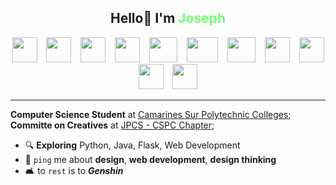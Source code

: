 <center>
<h2> Hello👋 I'm <b style="color: #75ff73;">Joseph</b></h2>

<img height="40" width="40" src="https://cdn.simpleicons.org/phpmyadmin/75ff73" /> &ensp;
<img height="40" width="40" src="https://cdn.simpleicons.org/mysql/75ff73" /> &ensp;
<img height="40" width="40" src="https://cdn.simpleicons.org/flask/75ff73" /> &ensp;
<img height="40" width="40" src="https://cdn.simpleicons.org/css/75ff73" /> &ensp;
<img height="40" width="45" src="https://cdn.simpleicons.org/html5/75ff73" /> &ensp;
<img height="40" width="50" src="https://cdn.simpleicons.org/python/75ff73" /> &ensp;
<img height="40" width="45" src="https://cdn.simpleicons.org/figma/75ff73" /> &ensp;
<img height="40" width="40" src="https://cdn.simpleicons.org/affinityphoto/75ff73" /> &ensp;
<img height="40" width="40" src="https://cdn.simpleicons.org/davinciresolve/75ff73" /> &ensp;
<img height="40" width="40" src="https://cdn.simpleicons.org/canva/75ff73" /> &ensp;
<img height="40" width="40" src="https://cdn.simpleicons.org/photopea/75ff73" /> &ensp;

</center>

---

**Computer Science Student** at [Camarines Sur Polytechnic Colleges](https://cspc.edu.ph/);<br>
**Committe on Creatives** at [JPCS - CSPC Chapter](https://facebook.com/jpcscspc);<br>

- 🔍 **Exploring** Python, Java, Flask, Web Development
- 💬 ```ping``` me about **design**, **web development**, **design thinking**
- 🛋️ to ```rest``` is to ***Genshin***
